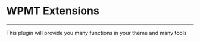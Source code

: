 <h1>WPMT Extensions</h1>
<hr />
<p>This plugin will provide you many functions in your theme and many tools</p>